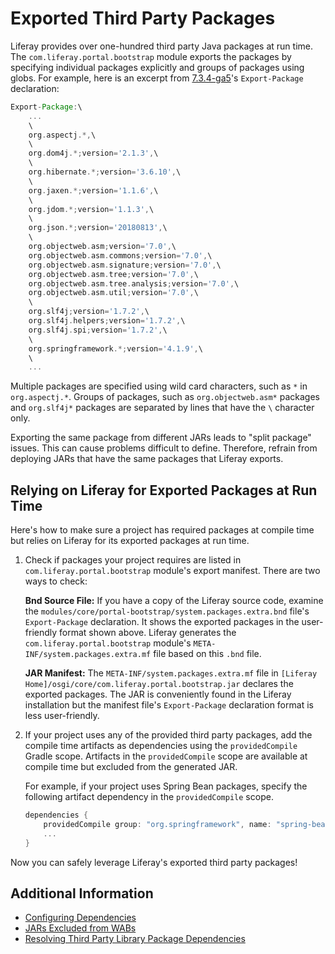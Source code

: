 # Exported Third Party Packages

Liferay provides over one-hundred third party Java packages at run time. The `com.liferay.portal.bootstrap` module exports the packages by specifying individual packages explicitly and groups of packages using globs. For example, here is an excerpt from [7.3.4-ga5](https://github.com/liferay/liferay-portal/blob/[$LIFERAY_LEARN_PORTAL_VERSION$]/modules/core/portal-bootstrap/system.packages.extra.bnd)'s `Export-Package` declaration:

```groovy
Export-Package:\
    ...
    \
    org.aspectj.*,\
    \
    org.dom4j.*;version='2.1.3',\
    \
    org.hibernate.*;version='3.6.10',\
    \
    org.jaxen.*;version='1.1.6',\
    \
    org.jdom.*;version='1.1.3',\
    \
    org.json.*;version='20180813',\
    \
    org.objectweb.asm;version='7.0',\
    org.objectweb.asm.commons;version='7.0',\
    org.objectweb.asm.signature;version='7.0',\
    org.objectweb.asm.tree;version='7.0',\
    org.objectweb.asm.tree.analysis;version='7.0',\
    org.objectweb.asm.util;version='7.0',\
    \
    org.slf4j;version='1.7.2',\
    org.slf4j.helpers;version='1.7.2',\
    org.slf4j.spi;version='1.7.2',\
    \
    org.springframework.*;version='4.1.9',\
    \
    ...
```

Multiple packages are specified using wild card characters, such as `*` in `org.aspectj.*`. Groups of packages, such as `org.objectweb.asm*` packages and `org.slf4j*` packages are separated by lines that have the `\` character only.

Exporting the same package from different JARs leads to "split package" issues. This can cause problems difficult to define. Therefore, refrain from deploying JARs that have the same packages that Liferay exports.

## Relying on Liferay for Exported Packages at Run Time

Here's how to make sure a project has required packages at compile time but relies on Liferay for its exported packages at run time.

1. Check if packages your project requires are listed in `com.liferay.portal.bootstrap` module's export manifest. There are two ways to check:

    **Bnd Source File:** If you have a copy of the Liferay source code, examine the `modules/core/portal-bootstrap/system.packages.extra.bnd` file's `Export-Package` declaration. It shows the exported packages in the user-friendly format shown above. Liferay generates the `com.liferay.portal.bootstrap` module's `META-INF/system.packages.extra.mf` file based on this `.bnd` file.

    **JAR Manifest:** The `META-INF/system.packages.extra.mf` file in `[Liferay Home]/osgi/core/com.liferay.portal.bootstrap.jar` declares the exported packages. The JAR is conveniently found in the Liferay installation but the manifest file's `Export-Package` declaration format is less user-friendly.

1. If your project uses any of the provided third party packages, add the compile time artifacts as dependencies using the `providedCompile` Gradle scope. Artifacts in the `providedCompile` scope are available at compile time but excluded from the generated JAR.

    For example, if your project uses Spring Bean packages, specify the following artifact dependency in the `providedCompile` scope.

    ```groovy
    dependencies {
        providedCompile group: "org.springframework", name: "spring-bean", version: "4.1.9"
        ...
    }
    ```

Now you can safely leverage Liferay's exported third party packages!

## Additional Information

* [Configuring Dependencies](../fundamentals/configuring-dependencies/configuring-dependencies.md)
* [JARs Excluded from WABs](./jars-excluded-from-wabs.md)
* [Resolving Third Party Library Package Dependencies](../fundamentals/configuring-dependencies/resolving-third-party-library-package-dependencies.md)
